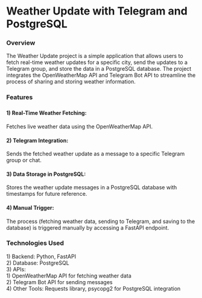 <h1>Weather Update with Telegram and PostgreSQL</h1>
<h3>Overview</h3>
The Weather Update project is a simple application that allows users to fetch real-time weather updates for a specific city, send the updates to a Telegram group, and store the data in a PostgreSQL database. The project integrates the OpenWeatherMap API and Telegram Bot API to streamline the process of sharing and storing weather information.
<br>

<h3>Features<h3>
<h4>1) Real-Time Weather Fetching:</h4>
Fetches live weather data using the OpenWeatherMap API.

<h4>2) Telegram Integration:</h4>
Sends the fetched weather update as a message to a specific Telegram group or chat.

<h4>3) Data Storage in PostgreSQL:</h4>
Stores the weather update messages in a PostgreSQL database with timestamps for future reference.

<h4>4) Manual Trigger:</h4>
The process (fetching weather data, sending to Telegram, and saving to the database) is triggered manually by accessing a FastAPI endpoint.


<h3>Technologies Used</h3>
1) Backend: Python, FastAPI<br>
2) Database: PostgreSQL<br>
3) APIs:<br>
        1) OpenWeatherMap API for fetching weather data<br>
        2) Telegram Bot API for sending messages<br>
4) Other Tools: Requests library, psycopg2 for PostgreSQL integration<br>
